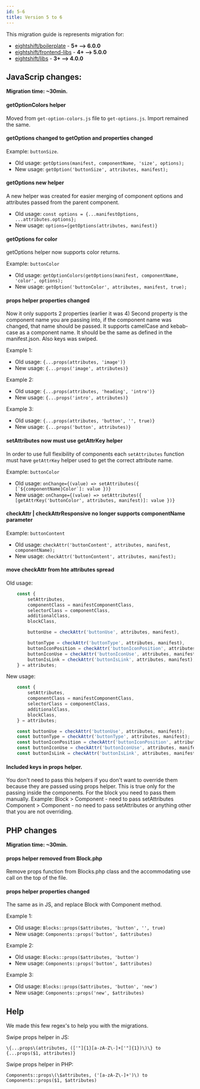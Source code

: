```yaml
---
id: 5-6
title: Version 5 to 6
---
```


This migration guide is represents migration for:

- [eightshift/boilerplate](https://github.com/infinum/eightshift-boilerplate/releases/tag/6.0.0) - **5+ --> 6.0.0**
- [eightshift/frontend-libs](https://github.com/infinum/eightshift-frontend-libs/releases/tag/5.0.0) - **4+ --> 5.0.0**
- [eightshift/libs](https://github.com/infinum/eightshift-libs/releases/tag/4.0.0) - **3+ --> 4.0.0**

## JavaScrip changes:

**Migration time: ~30min.**

#### getOptionColors helper

Moved from `get-option-colors.js` file to `get-options.js`. Import remained the same.

#### getOptions changed to getOption and properties changed

Example: `buttonSize`.

- Old usage: `getOptions(manifest, componentName, 'size', options);`
- New usage: `getOption('buttonSize', attributes, manifest);`

#### getOptions new helper
A new helper was created for easier merging of component options and attributes passed from the parent component.

- Old usage: `const options = {...manifestOptions, ...attributes.options};`
- New usage: `options={getOptions(attributes, manifest)}`

#### getOptions for color
getOptions helper now supports color returns.

Example: `buttonColor`

- Old usage: `getOptionColors(getOptions(manifest, componentName, 'color', options);`
- New usage: `getOption('buttonColor', attributes, manifest, true);`

#### props helper properties changed
Now it only supports 2 properties (earlier it was 4)
Second property is the component name you are passing into, if the component name was changed, that name should be passed. It supports camelCase and kebab-case as a component name. It should be the same as defined in the manifest.json.
Also keys was swiped.

Example 1:
- Old usage: `{...props(attributes, 'image')}`
- New usage: `{...props('image', attributes)}`

Example 2:
- Old usage: `{...props(attributes, 'heading', 'intro')}`
- New usage: `{...props('intro', attributes)}`

Example 3:
- Old usage: `{...props(attributes, 'button', '', true)}`
- New usage: `{...props('button', attributes)}`

#### setAttributes now must use getAttrKey helper
In order to use full flexibility of components each `setAttributes` function must have `getAttrKey` helper used to get the correct attribute name.

Example: `buttonColor`

- Old usage: ```onChange={(value) => setAttributes({ [`${componentName}Color`]: value })}```
- New usage: `onChange={(value) => setAttributes({ [getAttrKey('buttonColor', attributes, manifest)]: value })}`

#### checkAttr | checkAttrResponsive no longer supports componentName parameter

Example: `buttonContent`

- Old usage: `checkAttr('buttonContent', attributes, manifest, componentName);`
- New usage: `checkAttr('buttonContent', attributes, manifest);`

#### move checkAttr from hte attributes spread
Old usage:
```js
	const {
		setAttributes,
		componentClass = manifestComponentClass,
		selectorClass = componentClass,
		additionalClass,
		blockClass,

		buttonUse = checkAttr('buttonUse', attributes, manifest),

		buttonType = checkAttr('buttonType', attributes, manifest),
		buttonIconPosition = checkAttr('buttonIconPosition', attributes, manifest),
		buttonIconUse = checkAttr('buttonIconUse', attributes, manifest),
		buttonIsLink = checkAttr('buttonIsLink', attributes, manifest),
	} = attributes;
```

New usage:
```js
	const {
		setAttributes,
		componentClass = manifestComponentClass,
		selectorClass = componentClass,
		additionalClass,
		blockClass,
	} = attributes;

	const buttonUse = checkAttr('buttonUse', attributes, manifest);
	const buttonType = checkAttr('buttonType', attributes, manifest);
	const buttonIconPosition = checkAttr('buttonIconPosition', attributes, manifest);
	const buttonIconUse = checkAttr('buttonIconUse', attributes, manifest);
	const buttonIsLink = checkAttr('buttonIsLink', attributes, manifest);
```

#### Included keys in props helper.
You don't need to pass this helpers if you don't want to override them because they are passed using props helper. 
This is true only for the passing inside the components. For the block you need to pass them manually.
Example: 
Block > Component - need to pass setAttributes
Component > Component - no need to pass setAttributes or anything other that you are not overriding.

## PHP changes

**Migration time: ~30min.**

#### props helper removed from Block.php
Remove props function from Blocks.php class and the accommodating use call on the top of the file.

#### props helper properties changed
The same as in JS, and replace Block with Component method.

Example 1:
- Old usage: `Blocks::props($attributes, 'button', '', true)`
- New usage: `Components::props('button', $attributes)`

Example 2:
- Old usage: `Blocks::props($attributes, 'button')`
- New usage: `Components::props('button', $attributes)`

Example 3:
- Old usage: `Blocks::props($attributes, 'button', 'new')`
- New usage: `Components::props('new', $attributes)`

## Help

We made this few regex's to help you with the migrations.

Swipe props helper in JS:
```
\{...props\(attributes, (['"]{1}[a-zA-Z\-]+['"]{1})\)\} to {...props($1, attributes)}
```

Swipe props helper in PHP:
```
Components::props\(\$attributes, ('[a-zA-Z\-]+')\) to Components::props($1, $attributes)
```
